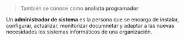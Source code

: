 > También se conoce como **analista programador**

Un **administrador de sistema** es la persona que se encarga de instalar, configurar, actualizar, monitorizar documnetar y adaptar a las nuevas necesidades los sistemas informáticos de una organización.

